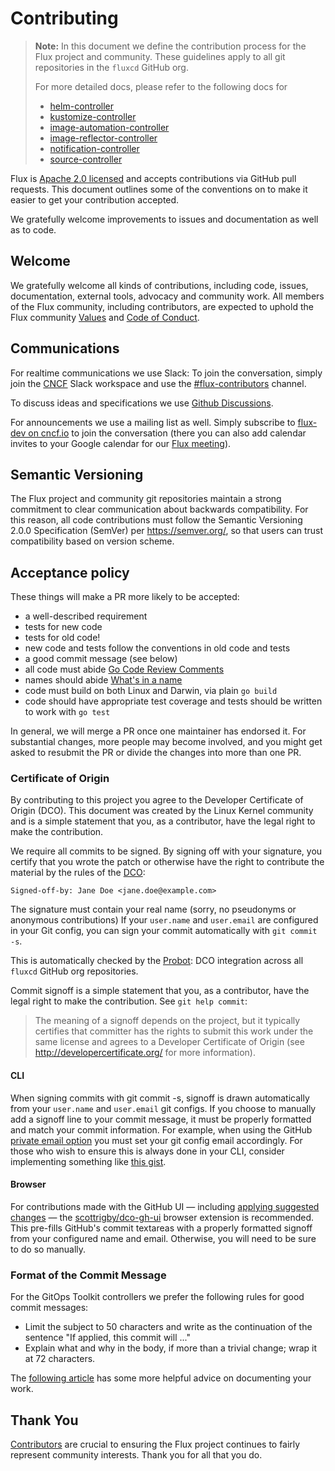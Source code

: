 # Contributing

> **Note:** In this document we define the contribution process for the Flux project and community. These guidelines apply to all git repositories in the `fluxcd` GitHub org.
>
> For more detailed docs, please refer to the following docs for
>
> - [helm-controller](https://github.com/fluxcd/kustomize-controller/blob/main/DEVELOPMENT.md)
> - [kustomize-controller](https://github.com/fluxcd/kustomize-controller/blob/main/DEVELOPMENT.md)
> - [image-automation-controller](https://github.com/fluxcd/image-automation-controller/blob/main/DEVELOPMENT.md)
> - [image-reflector-controller](https://github.com/fluxcd/image-reflector-controller/blob/main/DEVELOPMENT.md)
> - [notification-controller](https://github.com/fluxcd/notification-controller/blob/main/DEVELOPMENT.md)
> - [source-controller](https://github.com/fluxcd/source-controller/blob/main/DEVELOPMENT.md)

Flux is [Apache 2.0 licensed](https://github.com/fluxcd/flux2/blob/main/LICENSE) and
accepts contributions via GitHub pull requests. This document outlines
some of the conventions on to make it easier to get your contribution
accepted.

We gratefully welcome improvements to issues and documentation as well as to
code.

## Welcome

We gratefully welcome all kinds of contributions, including code, issues, documentation, external tools, advocacy and community work. All members of the Flux community, including contributors, are expected to uphold the Flux community [Values](https://github.com/fluxcd/community/blob/main/GOVERNANCE.md#values) and [Code of Conduct](https://github.com/fluxcd/community/blob/main/GOVERNANCE.md#code-of-conduct).

## Communications

For realtime communications we use Slack: To join the conversation, simply
join the [CNCF](https://slack.cncf.io/) Slack workspace and use the
[#flux-contributors](https://cloud-native.slack.com/messages/flux-contributors/) channel.

To discuss ideas and specifications we use [Github
Discussions](https://github.com/fluxcd/flux2/discussions).

For announcements we use a mailing list as well. Simply subscribe to
[flux-dev on cncf.io](https://lists.cncf.io/g/cncf-flux-dev)
to join the conversation (there you can also add calendar invites
to your Google calendar for our [Flux
meeting](https://docs.google.com/document/d/1l_M0om0qUEN_NNiGgpqJ2tvsF2iioHkaARDeh6b70B0/view)).

## Semantic Versioning

The Flux project and community git repositories maintain a strong commitment to clear communication about backwards compatibility. For this reason, all code contributions must follow the Semantic Versioning 2.0.0 Specification (SemVer) per <https://semver.org/>, so that users can trust compatibility based on version scheme.

## Acceptance policy

These things will make a PR more likely to be accepted:

- a well-described requirement
- tests for new code
- tests for old code!
- new code and tests follow the conventions in old code and tests
- a good commit message (see below)
- all code must abide [Go Code Review Comments](https://github.com/golang/go/wiki/CodeReviewComments)
- names should abide [What's in a name](https://talks.golang.org/2014/names.slide#1)
- code must build on both Linux and Darwin, via plain `go build`
- code should have appropriate test coverage and tests should be written
  to work with `go test`

In general, we will merge a PR once one maintainer has endorsed it.
For substantial changes, more people may become involved, and you might
get asked to resubmit the PR or divide the changes into more than one PR.

### Certificate of Origin

By contributing to this project you agree to the Developer Certificate of
Origin (DCO). This document was created by the Linux Kernel community and is a
simple statement that you, as a contributor, have the legal right to make the
contribution.

We require all commits to be signed. By signing off with your signature, you
certify that you wrote the patch or otherwise have the right to contribute the
material by the rules of the [DCO](https://github.com/fluxcd/community/blob/main/DCO):

`Signed-off-by: Jane Doe <jane.doe@example.com>`

The signature must contain your real name
(sorry, no pseudonyms or anonymous contributions)
If your `user.name` and `user.email` are configured in your Git config,
you can sign your commit automatically with `git commit -s`.

This is automatically checked by the [Probot](https://github.com/probot/dco/): DCO integration across all `fluxcd` GitHub org repositories.

Commit signoff is a simple statement that you, as a contributor, have the legal right to make the contribution. See `git help commit`:

> The meaning of a signoff depends on the project, but it typically certifies that committer has the rights to submit this work under the same license and agrees to a Developer Certificate of Origin (see <http://developercertificate.org/> for more information).

#### CLI

When signing commits with git commit -s, signoff is drawn automatically from your `user.name` and `user.email` git configs. If you choose to manually add a signoff line to your commit message, it must be properly formatted and match your commit information. For example, when using the GitHub [private email option](https://docs.github.com/en/free-pro-team@latest/github/setting-up-and-managing-your-github-user-account/setting-your-commit-email-address) you must set your git config email accordingly. For those who wish to ensure this is always done in your CLI, consider implementing something like [this gist](https://gist.github.com/scottrigby/0c043c0bfbbdb5949e2d824fc3adeaa4).

#### Browser

For contributions made with the GitHub UI — including [applying suggested changes](https://docs.github.com/en/free-pro-team@latest/github/collaborating-with-issues-and-pull-requests/incorporating-feedback-in-your-pull-request) — the [scottrigby/dco-gh-ui](https://github.com/scottrigby/dco-gh-ui) browser extension is recommended. This pre-fills GitHub's commit textareas with a properly formatted signoff from your configured name and email. Otherwise, you will need to be sure to do so manually.

### Format of the Commit Message

For the GitOps Toolkit controllers we prefer the following rules for good commit messages:

- Limit the subject to 50 characters and write as the continuation
  of the sentence "If applied, this commit will ..."
- Explain what and why in the body, if more than a trivial change;
  wrap it at 72 characters.

The [following article](https://chris.beams.io/posts/git-commit/#seven-rules)
has some more helpful advice on documenting your work.

## Thank You

[Contributors](https://github.com/fluxcd/community/blob/main/GOVERNANCE.md#contributors) are crucial to ensuring the Flux project continues to fairly represent community interests. Thank you for all that you do.
